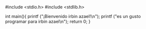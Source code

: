 #include <stdio.h>
#include <stdlib.h>

int main(){
printf ("¡Bienvenido irbin azael!\n");
printf ("es un gusto programar para irbin azael\n");
return 0;
}
